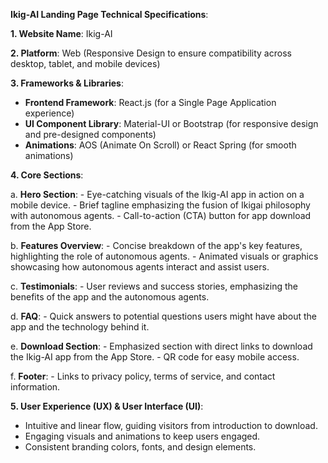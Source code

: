 **Ikig-AI Landing Page Technical Specifications**:

**1. Website Name**: Ikig-AI

**2. Platform**: Web (Responsive Design to ensure compatibility across desktop, tablet, and mobile devices)

**3. Frameworks & Libraries**:
   - **Frontend Framework**: React.js (for a Single Page Application experience)
   - **UI Component Library**: Material-UI or Bootstrap (for responsive design and pre-designed components)
   - **Animations**: AOS (Animate On Scroll) or React Spring (for smooth animations)

**4. Core Sections**:

   a. **Hero Section**:
      - Eye-catching visuals of the Ikig-AI app in action on a mobile device.
      - Brief tagline emphasizing the fusion of Ikigai philosophy with autonomous agents.
      - Call-to-action (CTA) button for app download from the App Store.

   b. **Features Overview**:
      - Concise breakdown of the app's key features, highlighting the role of autonomous agents.
      - Animated visuals or graphics showcasing how autonomous agents interact and assist users.

   c. **Testimonials**:
      - User reviews and success stories, emphasizing the benefits of the app and the autonomous agents.

   d. **FAQ**:
      - Quick answers to potential questions users might have about the app and the technology behind it.

   e. **Download Section**:
      - Emphasized section with direct links to download the Ikig-AI app from the App Store.
      - QR code for easy mobile access.

   f. **Footer**:
      - Links to privacy policy, terms of service, and contact information.

**5. User Experience (UX) & User Interface (UI)**:
   - Intuitive and linear flow, guiding visitors from introduction to download.
   - Engaging visuals and animations to keep users engaged.
   - Consistent branding colors, fonts, and design elements.
